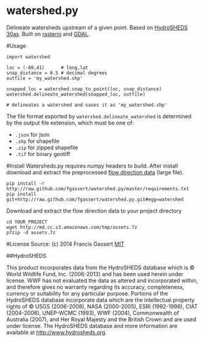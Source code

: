 watershed.py
============

Delineate watersheds upstream of a given point. Based on [HydroSHEDS 30as](http://hydrosheds.org). Built on [rasterio](http://github.com/mapbox/rasterio) and [GDAL](http://gdal.org).

#Usage

```
import watershed

loc = (-80,41)      # long,lat
snap_distance = 0.5 # decimal degrees
outfile = 'my_watershed.shp'

snapped_loc = watershed.snap_to_point(loc, snap_distance)
watershed.delineate_watershed(snapped_loc, outfile)

# delineates a watershed and saves it as 'my_watershed.shp'
```

The file format exported by ```watershed.delineate_watershed``` is determined by the output file extension, which must be one of:
- ```.json``` for json
- ```.shp``` for shapefile
- ```.zip``` for zipped shapefile
- ```.tif``` for binary geotiff

#Install
Watersheds.py requires numpy headers to build. After install download and extract the preprocessed [flow direction data](http://md.cc.s3.amazonaws.com/tmp/assets.7z) (large file).

```
pip install -r http://raw.github.com/fgassert/watershed.py/master/requirements.txt
pip install git+http://raw.github.com/fgassert/watershed.py.git#egg=watershed
```

Download and extract the flow direction data to your project directory

```
cd YOUR_PROJECT
wget http://md.cc.s3.amazonaws.com/tmp/assets.7z
p7zip -d assets.7z
```

#License
Source: (c) 2014 Francis Gassert [MIT](http://opensource.org/licenses/MIT)

##HydroSHEDS

This product incorporates data from the HydroSHEDS database which is © World Wildlife Fund, Inc. (2006-2013) and has been used herein under license. WWF has not evaluated the data as altered and incorporated within, and therefore gives no warranty regarding its accuracy, completeness, currency or suitability for any particular purpose. Portions of the HydroSHEDS database incorporate data which are the intellectual property rights of © USGS (2006-2008), NASA (2000-2005), ESRI (1992-1998), CIAT (2004-2006), UNEP-WCMC (1993), WWF (2004), Commonwealth of Australia (2007), and Her Royal Majesty and the British Crown and are used under license. The HydroSHEDS database and more information are available at http://www.hydrosheds.org.


